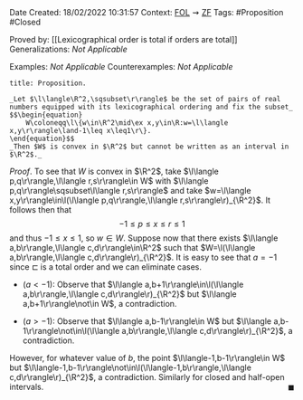 <br />
<br />

Date Created: 18/02/2022 10:31:57
Context: [$\textrm{FOL}$](obsidian://open?file=First%20Order%20Logic)$\,\,\rightsquigarrow\,\,$[$\textrm{ZF}$](obsidian://open?file=Zermelo-Fraenkel%20Set%20Theory)
Tags: #Proposition #Closed 

Proved by: [[Lexicographical order is total if orders are total]]
Generalizations: _Not Applicable_

Examples: _Not Applicable_
Counterexamples: _Not Applicable_

``` ad-Proposition
title: Proposition.

_Let $\l\langle\R^2,\sqsubset\r\rangle$ be the set of pairs of real numbers equipped with its lexicographical ordering and fix the subset_
$$\begin{equation}
    W\coloneqq\l\{w\in\R^2\mid\ex x,y\in\R:w=\l\langle x,y\r\rangle\land-1\leq x\leq1\r\}.
\end{equation}$$
_Then $W$ is convex in $\R^2$ but cannot be written as an interval in $\R^2$._

```

_Proof_. To see that $W$ is convex in $\R^2$, take $\l\langle p,q\r\rangle,\l\langle r,s\r\rangle\in W$ with $\l\langle p,q\r\rangle\sqsubset\l\langle r,s\r\rangle$ and take $w=\l\langle x,y\r\rangle\in\l(\l\langle p,q\r\rangle,\l\langle r,s\r\rangle\r)_{\R^2}$. It follows then that
$$\begin{equation}
    -1\leq p\leq x\leq r\leq 1
\end{equation}$$
and thus $-1\leq x\leq 1$, so $w\in W$. Suppose now that there exists $\l\langle a,b\r\rangle,\l\langle c,d\r\rangle\in\R^2$ such that $W=\l(\l\langle a,b\r\rangle,\l\langle c,d\r\rangle\r)_{\R^2}$. It is easy to see that $a=-1$ since $\sqsubset$ is a total order and we can eliminate cases.
* ($a<-1$): Observe that $\l\langle a,b+1\r\rangle\in\l(\l\langle a,b\r\rangle,\l\langle c,d\r\rangle\r)_{\R^2}$ but $\l\langle a,b+1\r\rangle\not\in W$, a contradiction.

* ($a>-1$): Observe that $\l\langle a,b-1\r\rangle\in W$ but $\l\langle a,b-1\r\rangle\not\in\l(\l\langle a,b\r\rangle,\l\langle c,d\r\rangle\r)_{\R^2}$, a contradiction.

However, for whatever value of $b$, the point $\l\langle-1,b-1\r\rangle\in W$ but $\l\langle-1,b-1\r\rangle\not\in\l(\l\langle-1,b\r\rangle,\l\langle c,d\r\rangle\r)_{\R^2}$, a contradiction. Similarly for closed and half-open intervals.<span style="float:right;">$\blacksquare$</span>
